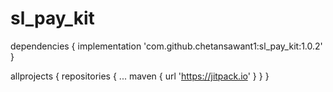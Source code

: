 # sl_pay_kit

dependencies {
	        implementation 'com.github.chetansawant1:sl_pay_kit:1.0.2'
	}
  
allprojects {
	repositories {
		...
		maven { url 'https://jitpack.io' }
	}
}

